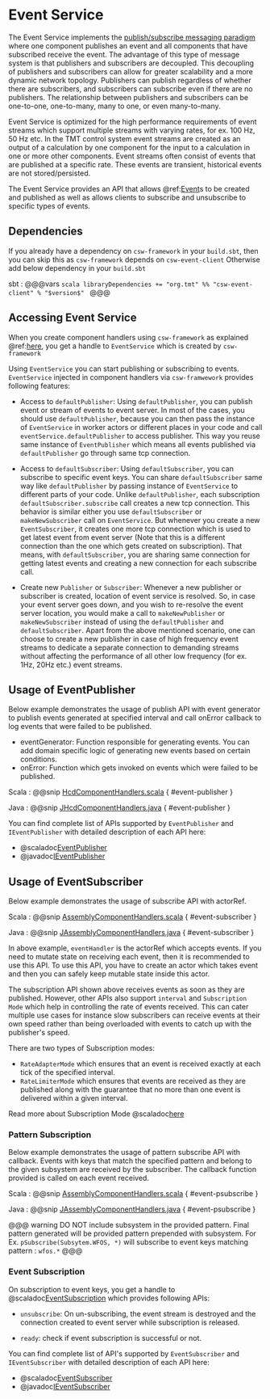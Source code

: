 # Event Service

The Event Service implements the [publish/subscribe messaging paradigm](https://en.wikipedia.org/wiki/Publish%E2%80%93subscribe_pattern) where one component publishes an event and all components that have subscribed receive the event.
The advantage of this type of message system is that publishers and subscribers are decoupled. This decoupling of publishers and subscribers can allow for greater scalability and a more dynamic network topology.
Publishers can publish regardless of whether there are subscribers, and subscribers can subscribe even if there are no publishers. The relationship between publishers and subscribers can be one-to-one, one-to-many, many to one, or even many-to-many. 

Event Service is optimized for the high performance requirements of event streams which support multiple streams with varying rates, for ex. 100 Hz, 50 Hz etc. In the TMT control system event streams are created as an output of a calculation by one component for the input to a calculation in one or more other components. Event streams often consist of events that are published at a specific rate. These events are transient, historical events are not stored/persisted. 

The Event Service provides an API that allows @ref:[Event](./../messages/events.md)s to be created and published as well as allows clients to subscribe and unsubscribe to specific types of events.

## Dependencies

If you already have a dependency on `csw-framework` in your `build.sbt`, then you can skip this as `csw-framework` depends on `csw-event-client`
Otherwise add below dependency in your `build.sbt`

sbt
:   @@@vars
    ```scala
    libraryDependencies += "org.tmt" %% "csw-event-client" % "$version$"
    ```
    @@@

## Accessing Event Service

When you create component handlers using `csw-framework` as explained @ref:[here](./../framework/creating-components.md), 
you get a handle to `EventService` which is created by `csw-framework`

Using `EventService` you can start publishing or subscribing to events. 
`EventService` injected in component handlers via `csw-framwework` provides following features: 

* Access to `defaultPublisher`: 
Using `defaultPublisher`, you can publish event or stream of events to event server. 
In most of the cases, you should use `defaultPublisher`, because you can then pass the instance of `EventService` in worker actors or different places in your code and call `eventService.defaultPublisher` to access publisher. This way you reuse same instance of `EventPublisher` which means all events published via `defaultPublisher` go through same tcp connection. 

* Access to `defaultSubscriber`:
Using `defaultSubscriber`, you can subscribe to specific event keys. 
You can share `defaultSubscriber` same way like `defaultPublisher` by passing instance of `EventService` to different parts of your code.
Unlike `defaultPublisher`, each subscription `defaultSubscriber.subscribe` call creates a new tcp connection. This behavior is similar either you use `defaultSubscriber` or `makeNewSubscriber` call on `EventService`.
But whenever you create a new `EventSubscriber`, it creates one more tcp connection which is used to get latest event from event server (Note that this is a different connection than the one which gets created on subscription).
That means, with `defaultSubscriber`, you are sharing same connection for getting latest events and creating a new connection for each subscribe call.

* Create new `Publisher` or `Subscriber`: Whenever a new publisher or subscriber is created, location of event service is resolved. So, in case your event server goes down, and you wish to re-resolve the event server location, you would make a call to `makeNewPublisher` or `makeNewSubscriber` instead of using the `defaultPublisher` and `defaultSubscriber`. Apart from the above mentioned scenario, one can choose to create a new publisher in case of high frequency event streams to dedicate a separate connection to demanding streams without affecting the performance of all other low frequency (for ex. 1Hz, 20Hz etc.) event streams.

## Usage of EventPublisher

Below example demonstrates the usage of publish API with event generator to publish events generated at specified interval and call onError callback to log events that were failed to be published.

* eventGenerator: Function responsible for generating events. You can add domain specific logic of generating new events based on certain conditions.
* onError: Function which gets invoked on events which were failed to be published.

Scala
:   @@snip [HcdComponentHandlers.scala](../../../../examples/src/main/scala/csw/framework/components/hcd/HcdComponentHandlers.scala) { #event-publisher }

Java
:   @@snip [JHcdComponentHandlers.java](../../../../examples/src/main/java/csw/framework/components/hcd/JHcdComponentHandlers.java) { #event-publisher }

You can find complete list of APIs supported by `EventPublisher` and `IEventPublisher` with detailed description of each API here: 

* @scaladoc[EventPublisher](csw/services/event/api/scaladsl/EventPublisher)
* @javadoc[IEventPublisher](csw/services/event/api/javadsl/IEventPublisher)

## Usage of EventSubscriber

Below example demonstrates the usage of subscribe API with actorRef.

Scala
:   @@snip [AssemblyComponentHandlers.scala](../../../../examples/src/main/scala/csw/framework/components/assembly/AssemblyComponentHandlers.scala) { #event-subscriber }

Java
:   @@snip [JAssemblyComponentHandlers.java](../../../../examples/src/main/java/csw/framework/components/assembly/JAssemblyComponentHandlers.java) { #event-subscriber }

In above example, `eventHandler` is the actorRef which accepts events. If you need to mutate state on receiving each event, 
then it is recommended to use this API. To use this API, you have to create an actor which takes event and then you can safely keep mutable state inside this actor.

The subscription API shown above receives events as soon as they are published. However, other APIs also support `interval` and `Subscription Mode` which help in controlling the rate of events received. This can cater multiple use cases for instance slow subscribers can receive events at their own speed rather than being overloaded with events to catch up with the publisher's speed.


There are two types of Subscription modes:

* `RateAdapterMode` which ensures that an event is received exactly at each tick of the specified interval.
* `RateLimiterMode` which ensures that events are received as they are published along with the guarantee that no more than one event is delivered within a given interval.

Read more about Subscription Mode @scaladoc[here](csw/services/event/api/scaladsl/SubscriptionMode)

### Pattern Subscription

Below example demonstrates the usage of pattern subscribe API with callback. Events with keys that match the specified pattern and belong to the given subsystem are received by the subscriber. The callback function provided is called on each event received.

Scala
:   @@snip [AssemblyComponentHandlers.scala](../../../../examples/src/main/scala/csw/framework/components/assembly/AssemblyComponentHandlers.scala) { #event-psubscribe }

Java
:   @@snip [JAssemblyComponentHandlers.java](../../../../examples/src/main/java/csw/framework/components/assembly/JAssemblyComponentHandlers.java) { #event-psubscribe }


@@@ warning
DO NOT include subsystem in the provided pattern. Final pattern generated will be provided pattern prepended with subsystem.
For Ex. `pSubscribe(Subsytem.WFOS, *)` will subscribe to event keys matching pattern : `wfos.*`
@@@ 

### Event Subscription
On subscription to event keys, you get a handle to @scaladoc[EventSubscription](csw/services/event/api/scaladsl/EventSubscription) which provides following APIs:

* `unsubscribe`: On un-subscribing, the event stream is destroyed and the connection created to event server while subscription is released. 

* `ready`: check if event subscription is successful or not.

You can find complete list of API's supported by `EventSubscriber` and `IEventSubscriber` with detailed description of each API here: 

* @scaladoc[EventSubscriber](csw/services/event/api/scaladsl/EventSubscriber)
* @javadoc[IEventSubscriber](csw/services/event/api/javadsl/IEventSubscriber)